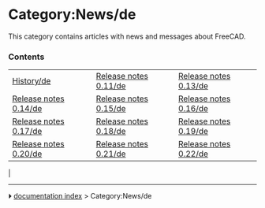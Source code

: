 # Category:News/de
This category contains articles with news and messages about FreeCAD.

### Contents

|     |     |     |
| --- | --- | --- |
| [History/de](History/de.md) | [Release notes 0.11/de](Release_notes_0.11/de.md) | [Release notes 0.13/de](Release_notes_0.13/de.md) |
| [Release notes 0.14/de](Release_notes_0.14/de.md) | [Release notes 0.15/de](Release_notes_0.15/de.md) | [Release notes 0.16/de](Release_notes_0.16/de.md) |
| [Release notes 0.17/de](Release_notes_0.17/de.md) | [Release notes 0.18/de](Release_notes_0.18/de.md) | [Release notes 0.19/de](Release_notes_0.19/de.md) |
| [Release notes 0.20/de](Release_notes_0.20/de.md) | [Release notes 0.21/de](Release_notes_0.21/de.md) | [Release notes 0.22/de](Release_notes_0.22/de.md) |
|



---
⏵ [documentation index](../README.md) > Category:News/de
